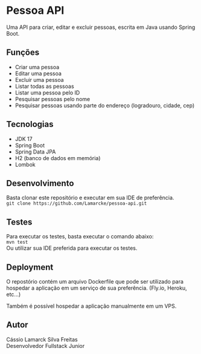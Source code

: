 # Pessoa API

Uma API para criar, editar e excluir pessoas, escrita em Java usando Spring Boot.

## Funções

- Criar uma pessoa
- Editar uma pessoa
- Excluir uma pessoa
- Listar todas as pessoas
- Listar uma pessoa pelo ID
- Pesquisar pessoas pelo nome
- Pesquisar pessoas usando parte do endereço (logradouro, cidade, cep)

## Tecnologias

- JDK 17
- Spring Boot
- Spring Data JPA
- H2 (banco de dados em memória)
- Lombok

## Desenvolvimento

Basta clonar este repositório e executar em sua IDE de preferência.  
`git clone https://github.com/Lamarcke/pessoa-api.git`

## Testes

Para executar os testes, basta executar o comando abaixo:  
`mvn test`  
Ou utilizar sua IDE preferida para executar os testes.

## Deployment

O repostório contém um arquivo Dockerfile que pode ser utilizado para hospedar a aplicação
em um serviço de sua preferência. (Fly.io, Heroku, etc...)  

Também é possível hospedar a aplicação manualmente em um VPS.  

## Autor

Cássio Lamarck Silva Freitas  
Desenvolvedor Fullstack Junior  

